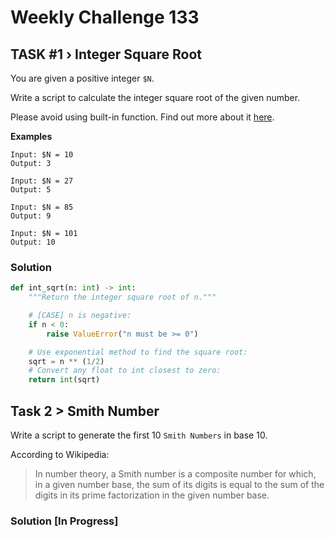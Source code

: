 # Weekly Challenge 133

## TASK #1 › Integer Square Root

You are given a positive integer `$N`.

Write a script to calculate the integer square root of the given number.

Please avoid using built-in function. Find out more about it [here](https://en.wikipedia.org/wiki/Integer_square_root).


**Examples**

```
Input: $N = 10
Output: 3

Input: $N = 27
Output: 5

Input: $N = 85
Output: 9

Input: $N = 101
Output: 10

```

### Solution

```python
def int_sqrt(n: int) -> int:
    """Return the integer square root of n."""

    # [CASE] n is negative:
    if n < 0:
        raise ValueError("n must be >= 0")

    # Use exponential method to find the square root:
    sqrt = n ** (1/2)
    # Convert any float to int closest to zero:
    return int(sqrt)

```


## Task 2 > Smith Number

Write a script to generate the first 10 `Smith Numbers` in base 10.

According to Wikipedia:

> In number theory, a Smith number is a composite number for which, in a given
> number base, the sum of its digits is equal to the sum of the digits in its
> prime factorization in the given number base.

### Solution [In Progress]

```python


```

